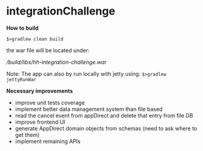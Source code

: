 # integrationChallenge

**How to build**

```$>gradlew clean build```

the war file will be located under:

*/build/libs/hh-integration-challenge.war*

Note: The app can also by run locally with jetty using:
 ```$>gradlew jettyRunWar```

**Necessary improvements**

 - improve unit tests coverage
 - implement better data management system than file based
 - read the cancel event from appDirect and delete that entry from file DB
 - improve frontend UI
 - generate AppDirect domain objects from schemas (need to ask where to get them)
 - implement remaining APIs



